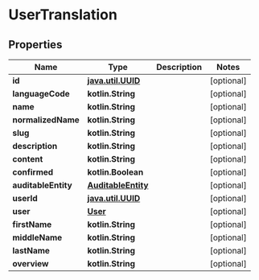 
# UserTranslation

## Properties
Name | Type | Description | Notes
------------ | ------------- | ------------- | -------------
**id** | [**java.util.UUID**](java.util.UUID.md) |  |  [optional]
**languageCode** | **kotlin.String** |  |  [optional]
**name** | **kotlin.String** |  |  [optional]
**normalizedName** | **kotlin.String** |  |  [optional]
**slug** | **kotlin.String** |  |  [optional]
**description** | **kotlin.String** |  |  [optional]
**content** | **kotlin.String** |  |  [optional]
**confirmed** | **kotlin.Boolean** |  |  [optional]
**auditableEntity** | [**AuditableEntity**](AuditableEntity.md) |  |  [optional]
**userId** | [**java.util.UUID**](java.util.UUID.md) |  |  [optional]
**user** | [**User**](User.md) |  |  [optional]
**firstName** | **kotlin.String** |  |  [optional]
**middleName** | **kotlin.String** |  |  [optional]
**lastName** | **kotlin.String** |  |  [optional]
**overview** | **kotlin.String** |  |  [optional]



